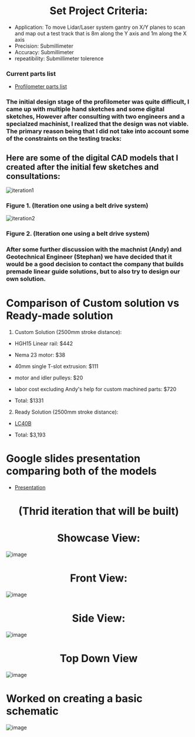 # <div align = "center">Set Project Criteria:
- Application: To move Lidar/Laser system gantry on X/Y planes to scan and map out a test track that is 8m along the Y axis and 1m along the X axis
- Precision: Submillimeter
- Accuracy: Submillimeter
- repeatibility: Submillimeter tolerence
<div/>

### Current parts list
 - [Profilometer parts list](https://docs.google.com/document/d/1qKMDZtSdquMjX08xfJKCa0uS36UHgNZ3eyHph81zQOM/edit)

### The initial design stage of the profilometer was quite difficult, I came up with multiple hand sketches and some digital sketches, However after consulting with two engineers and a specialzed machinist, I realized that the design was not viable. The primary reason being that I did not take into account some of the constraints on the testing tracks:

## Here are some of the digital CAD models that I created after the initial few sketches and consultations:
![iteration1](https://github.com/user-attachments/assets/f052f945-3999-4fc9-a9d5-12351cb64fc9)
### Figure 1. (Iteration one using a belt drive system)

![iteration2](https://github.com/user-attachments/assets/1ea65515-f442-475e-b819-0cec1dc71f58)
### Figure 2. (Iteration one using a belt drive system)

### After some further discussion with the machnist (Andy) and Geotechnical Engineer (Stephan) we have decided that it would be a good decision to contact the company that builds premade linear guide solutions, but to also try to design our own solution.

# Comparison of Custom solution vs Ready-made solution

1. Custom Solution (2500mm stroke distance):
- HGH15 Linear rail: $442
- Nema 23 motor: $38
- 40mm single T-slot extrusion: $111
- motor and idler pulleys: $20
- labor cost excluding Andy's help for custom machined parts: $720

- Total: $1331

2. Ready Solution (2500mm stroke distance):
- [LC40B](https://www.zaber.com/products/linear-stages/LC40B-KM01/specs?part=LC40B2550-KM01)

- Total: $3,193

# Google slides presentation comparing both of the models
 - [Presentation](https://docs.google.com/presentation/d/10kkHseNw1-S0B__xYLlKZlNxxfz0D-oyvzmkv-xncok/edit#slide=id.p)

# <div align = "Center"> (Thrid iteration that will be built)
</div>

# <div align = "Center"> Showcase View:
</div>

![image](https://github.com/user-attachments/assets/1df8b744-70b0-4bfa-a11d-afa3a9b27c9c)

# <div align = "Center"> Front View:
</div>

![image](https://github.com/user-attachments/assets/5f6d2b1e-0f1b-41bf-957f-b31f8383f3e4)

# <div align = "Center"> Side View:
</div>

![image](https://github.com/user-attachments/assets/03d96492-b6ec-4f09-b3ee-706e03d6eb1c)

# <div align = "Center" > Top Down View
</div>

![image](https://github.com/user-attachments/assets/23000946-5d9c-4619-a9c5-029e85737245)

# Worked on creating a basic schematic
![image](https://github.com/user-attachments/assets/e03756ac-cc0a-44d8-81d0-12ec9ca38810)




